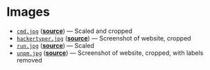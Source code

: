 # Images

*   [`cmd.jpg`](cmd.jpg)
    ([**source**](https://moodle.cmd.hva.nl/mod/page/view.php?id=1746))
    — Scaled and cropped
*   [`hackertyper.jpg`](hackertyper.jpg)
    ([**source**](http://hackertyper.net))
    — Screenshot of website, cropped
*   [`run.jpg`](run.jpg)
    ([**source**](https://unsplash.com/photos/vpR0oc4X8Mk))
    — Scaled
*   [`unpm.jpg`](unpm.jpg)
    ([**source**](https://unpm.nodesource.com))
    — Screenshot of website, cropped, with labels removed
